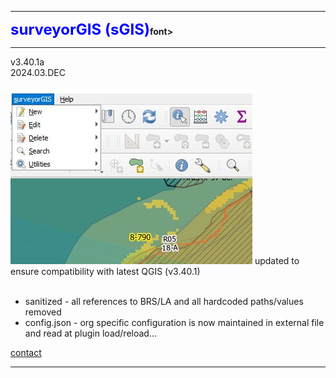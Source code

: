 <hr><b><font size=+2 color=blue>surveyorGIS (sGIS)</font>font></b><hr>
v3.40.1a <br>
2024.03.DEC<br><br>
<img src="./images/sgisSnap.jpg">
updated to ensure compatibility with latest QGIS (v3.40.1)<br><br>
<ul>
<li>sanitized - all references to BRS/LA and all hardcoded paths/values removed</li>
<li>config.json - org specific configuration is now maintained in external file and read at plugin load/reload...</ul>
<a href=mailto:t.schmaltz@brsmaine.com>contact</a>
<hr>

